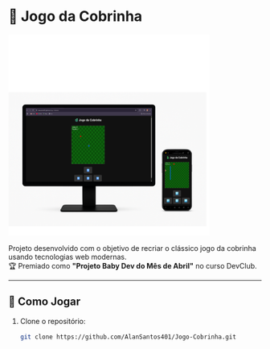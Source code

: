 # 🐍 Jogo da Cobrinha

<img src="./assets/jogo-da-cobrinha-readme.png" alt="Jogo da Cobrinha" width="400"/>

Projeto desenvolvido com o objetivo de recriar o clássico jogo da cobrinha usando tecnologias web modernas.  
🏆 Premiado como **"Projeto Baby Dev do Mês de Abril"** no curso DevClub.

---

## 🚀 Como Jogar

1. Clone o repositório:
   ```bash
   git clone https://github.com/AlanSantos401/Jogo-Cobrinha.git

